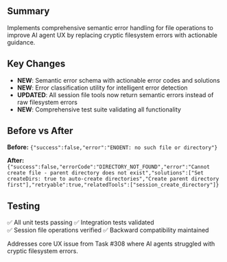 ## Summary

Implements comprehensive semantic error handling for file operations to improve AI agent UX by replacing cryptic filesystem errors with actionable guidance.

## Key Changes

- **NEW**: Semantic error schema with actionable error codes and solutions
- **NEW**: Error classification utility for intelligent error detection  
- **UPDATED**: All session file tools now return semantic errors instead of raw filesystem errors
- **NEW**: Comprehensive test suite validating all functionality

## Before vs After

**Before:** `{"success":false,"error":"ENOENT: no such file or directory"}`

**After:** `{"success":false,"errorCode":"DIRECTORY_NOT_FOUND","error":"Cannot create file - parent directory does not exist","solutions":["Set createDirs: true to auto-create directories","Create parent directory first"],"retryable":true,"relatedTools":["session_create_directory"]}`

## Testing

✅ All unit tests passing
✅ Integration tests validated  
✅ Session file operations verified
✅ Backward compatibility maintained

Addresses core UX issue from Task #308 where AI agents struggled with cryptic filesystem errors.
